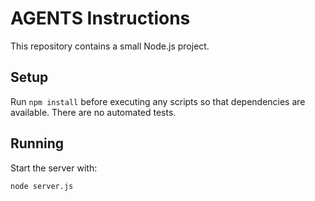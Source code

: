 # AGENTS Instructions

This repository contains a small Node.js project.

## Setup

Run `npm install` before executing any scripts so that dependencies are available. There are no automated tests.

## Running

Start the server with:

```
node server.js
```